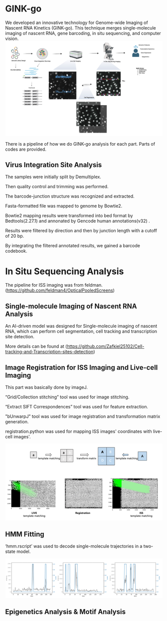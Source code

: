 # GINK-go 

We developed an innovative technology for Genome-wide Imaging of Nascent RNA Kinetics (GINK-go). This technique merges single-molecule imaging of nascent RNA, gene barcoding, in situ sequencing, and computer vision.
![image](./docs/workflow.jpg)

There is a pipeline of how we do GINK-go analysis for each part. Parts of codes are provided.

## Virus Integration Site Analysis

The samples were initially split by Demultiplex. 

Then quality control and trimming was performed.  

The barcode-junction structure was recognized and extracted. 

Fasta-formatted file was mapped to genome by Bowtie2.

Bowtie2 mapping results were transformed into bed format by Bedtools(2.27.1) and annonated  by Gencode human annotations(v32) . 

Results were filtered  by direction and then by junction length with a cutoff of 20 bp. 

By integrating the filtered annotated results, we gained a barcode codebook.

# In Situ Sequencing Analysis

The pipeline for ISS imaging was from feldman.
(https://github.com/feldman4/OpticalPooledScreens)

## Single-molecule Imaging of Nascent RNA Analysis
An AI-driven model was designed for Single-molecule imaging of nascent RNA, which can perform cell segmentation, cell tracking and transcription site detection. 

More details can be found at (https://github.com/Zafkiel25102/Cell-tracking-and-Transcription-sites-detection)



## Image Registration for ISS Imaging and Live-cell Imaging



This part was basically done by imageJ.

“Grid/Collection stitching” tool was used for image stitching.

“Extract SIFT Correspondences” tool was used for feature extraction. 

"bUnwarpJ" tool was used for image registration and transformation matrix generation.

 registration.python was used for mapping ISS images' coordinates with live-cell images'.



![image](./docs/registration.jfif)
## HMM Fitting

‘hmm.rscript’ was used to decode single-molecule trajectories in a two-state model.

![image](./docs/hmm.png)

## Epigenetics Analysis & Motif Analysis









